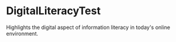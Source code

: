 # DigitalLiteracyTest
Highlights the digital aspect of information literacy in today's online environment.
